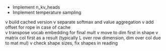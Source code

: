 - Implement n_kv_heads
- Implement temperature sampling

v build cached version
  v separate softmax and value aggregation
  v add offset for rope in case of cache  
v transpose vocab embedding for final mult
v move to dim first in shape
v matrix col first as a result (typically L over row dimension, dim over col due to mat mul)
v check shape sizes, fix shapes in reading
